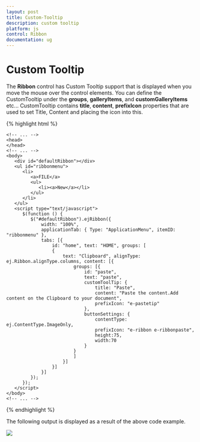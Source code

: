 ```yaml
---
layout: post
title: Custom-Tooltip
description: custom tooltip
platform: js
control: Ribbon
documentation: ug
---
```


# Custom Tooltip

The **Ribbon** control has Custom Tooltip support that is displayed when you move the mouse over the control elements. You can define the CustomTooltip under the **groups**, **galleryItems**, and **customGalleryItems** etc... CustomTooltip contains **title**, **content**, **prefixIcon** properties that are used to set Title, Content and placing the icon into this.

{% highlight html %}
  
    <!-- ... -->
    <head>
    </head>
    <!-- ... -->
    <body>
       <div id="defaultRibbon"></div>
       <ul id="ribbonmenu">
          <li>
             <a>FILE</a>
             <ul>
                <li><a>New</a></li>
             </ul>
          </li>
       </ul>
       <script type="text/javascript">
          $(function () {
             $("#defaultRibbon").ejRibbon({
                 width: "100%", 
                 applicationTab: { Type: "ApplicationMenu", itemID: "ribbonmenu" },
                 tabs: [{
                     id: "home", text: "HOME", groups: [
                     {
                         text: "Clipboard", alignType: ej.Ribbon.alignType.columns, content: [{
                             groups: [{
                                 id: "paste",
                                 text: "paste",
                                 customToolTip: {
                                     title: "Paste",
                                     content: "Paste the content.Add content on the Clipboard to your document",
                                     prefixIcon: "e-pastetip"
                                 },
                                 buttonSettings: {
                                     contentType: ej.ContentType.ImageOnly,
                                     prefixIcon: "e-ribbon e-ribbonpaste",
                                     height:75,
                                     width:70
                                 }
                             }
                             ]
                         }]
                     }]
                 }]
             });
          });
       </script>
    </body>
    <!-- ... -->

{% endhighlight %}

The following output is displayed as a result of the above code example.

![]("/js/Ribbon/Custom-Tooltip_images/Custom-Tooltip_img1.png")

